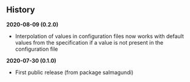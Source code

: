 History
-------

**2020-08-09 (0.2.0)**
 - Interpolation of values in configuration files now works with default values
   from the specification if a value is not present in the configuration file

**2020-07-30 (0.1.0)**
 - First public release (from package salmagundi)
